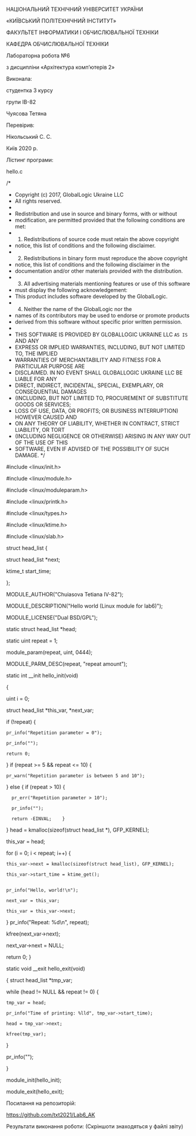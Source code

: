 НАЦІОНАЛЬНИЙ ТЕХНІЧНИЙ УНІВЕРСИТЕТ УКРАЇНИ 

«КИЇВСЬКИЙ ПОЛІТЕХНІЧНИЙ ІНСТИТУТ»

ФАКУЛЬТЕТ ІНФОРМАТИКИ І ОБЧИСЛЮВАЛЬНОЇ ТЕХНІКИ

КАФЕДРА ОБЧИСЛЮВАЛЬНОЇ ТЕХНІКИ








Лабораторна робота №6

з дисципліни «Архітектура комп’ютерів 2»








Виконала:

студентка 3 курсу 

групи ІВ-82

Чуясова Тетяна

Перевірив: 

Нікольський С. С.












Київ 2020 р.

Лістинг програми:

hello.c 

/*
 * Copyright (c) 2017, GlobalLogic Ukraine LLC
 * All rights reserved.
 *
 * Redistribution and use in source and binary forms, with or without
 * modification, are permitted provided that the following conditions are met:
 * 1. Redistributions of source code must retain the above copyright
 *    notice, this list of conditions and the following disclaimer.
 * 2. Redistributions in binary form must reproduce the above copyright
 *    notice, this list of conditions and the following disclaimer in the
 *    documentation and/or other materials provided with the distribution.
 * 3. All advertising materials mentioning features or use of this software
 *    must display the following acknowledgement:
 *    This product includes software developed by the GlobalLogic.
 * 4. Neither the name of the GlobalLogic nor the
 *    names of its contributors may be used to endorse or promote products
 *    derived from this software without specific prior written permission.
 *
 * THIS SOFTWARE IS PROVIDED BY GLOBALLOGIC UKRAINE LLC `AS IS` AND ANY
 * EXPRESS OR IMPLIED WARRANTIES, INCLUDING, BUT NOT LIMITED TO, THE IMPLIED
 * WARRANTIES OF MERCHANTABILITY AND FITNESS FOR A PARTICULAR PURPOSE ARE
 * DISCLAIMED. IN NO EVENT SHALL GLOBALLOGIC UKRAINE LLC BE LIABLE FOR ANY
 * DIRECT, INDIRECT, INCIDENTAL, SPECIAL, EXEMPLARY, OR CONSEQUENTIAL DAMAGES
 * (INCLUDING, BUT NOT LIMITED TO, PROCUREMENT OF SUBSTITUTE GOODS OR SERVICES;
 * LOSS OF USE, DATA, OR PROFITS; OR BUSINESS INTERRUPTION) HOWEVER CAUSED AND
 * ON ANY THEORY OF LIABILITY, WHETHER IN CONTRACT, STRICT LIABILITY, OR TORT
 * (INCLUDING NEGLIGENCE OR OTHERWISE) ARISING IN ANY WAY OUT OF THE USE OF THIS
 * SOFTWARE, EVEN IF ADVISED OF THE POSSIBILITY OF SUCH DAMAGE.
 */
 
#include <linux/init.h>

#include <linux/module.h>

#include <linux/moduleparam.h>

#include <linux/printk.h>

#include <linux/types.h>

#include <linux/ktime.h>

#include <linux/slab.h>

struct head_list {

  struct head_list *next;
  
  ktime_t start_time;
  
};

MODULE_AUTHOR("Chuiasova Tetiana IV-82");

MODULE_DESCRIPTION("Hello world (Linux module for lab6)");

MODULE_LICENSE("Dual BSD/GPL");

static struct head_list *head;

static uint repeat = 1;

module_param(repeat, uint, 0444);

MODULE_PARM_DESC(repeat, "repeat amount");

static int __init hello_init(void)

{

  uint i = 0;
  
  struct head_list *this_var, *next_var;
  
  if (!repeat) {
  
    pr_info("Repetition parameter = 0");
    
    pr_info("");
    
    return 0;
    
  }  if (repeat >= 5 && repeat <= 10) {
  
    pr_warn("Repetition parameter is between 5 and 10");
    
  } else {    if (repeat > 10) {
  
      pr_err("Repetition parameter > 10");
      
      pr_info("");
      
      return -EINVAL;    }
      
  }
  head = kmalloc(sizeof(struct head_list *), GFP_KERNEL);
  
  this_var = head;
  
  for (i = 0; i < repeat; i++) {
  
    this_var->next = kmalloc(sizeof(struct head_list), GFP_KERNEL);
    
    this_var->start_time = ktime_get();
    
    
    pr_info("Hello, world!\n");
    
    next_var = this_var;
    
    this_var = this_var->next;
    
  }
  pr_info("Repeat: %d\n", repeat);
  
  kfree(next_var->next);
  
  next_var->next = NULL;
  
  return 0;
}

static void __exit hello_exit(void)

{
  struct head_list *tmp_var;
  
  while (head != NULL && repeat != 0) {
  
    tmp_var = head;
    
    pr_info("Time of printing: %lld", tmp_var->start_time);
    
    head = tmp_var->next;
    
    kfree(tmp_var);
    
  }
  
  pr_info("");
  
}

module_init(hello_init);

module_exit(hello_exit);


Посилання на репозиторій:

https://github.com/txt2021/Lab6_AK







Результати виконання роботи: (Скріншоти знаходяться у файлі звіту)

 
 
